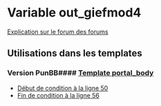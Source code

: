 # Variable out_giefmod4
[Explication sur le forum des forums](http://forum.forumactif.com/t294113-listing-des-variables#out_giefmod4)
## Utilisations dans les templates
### Version PunBB#### [Template portal_body](punbb/portal_body.md)
* [Début de condition à la ligne 50](../punbb/portal_body.tpl#L50)
* [Fin de condition à la ligne 56](../punbb/portal_body.tpl#L56)